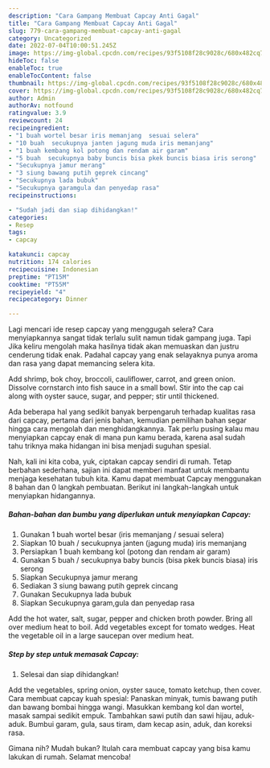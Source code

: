 ```yaml
---
description: "Cara Gampang Membuat Capcay Anti Gagal"
title: "Cara Gampang Membuat Capcay Anti Gagal"
slug: 779-cara-gampang-membuat-capcay-anti-gagal
category: Uncategorized
date: 2022-07-04T10:00:51.245Z
image: https://img-global.cpcdn.com/recipes/93f5108f28c9028c/680x482cq70/capcay-foto-resep-utama.jpg
hideToc: false
enableToc: true
enableTocContent: false
thumbnail: https://img-global.cpcdn.com/recipes/93f5108f28c9028c/680x482cq70/capcay-foto-resep-utama.jpg
cover: https://img-global.cpcdn.com/recipes/93f5108f28c9028c/680x482cq70/capcay-foto-resep-utama.jpg
author: Admin
authorAv: notfound
ratingvalue: 3.9
reviewcount: 24
recipeingredient:
- "1 buah wortel besar iris memanjang  sesuai selera"
- "10 buah  secukupnya janten jagung muda iris memanjang"
- "1 buah kembang kol potong dan rendam air garam"
- "5 buah  secukupnya baby buncis bisa pkek buncis biasa iris serong"
- "Secukupnya jamur merang"
- "3 siung bawang putih geprek cincang"
- "Secukupnya lada bubuk"
- "Secukupnya garamgula dan penyedap rasa"
recipeinstructions:

- "Sudah jadi dan siap dihidangkan!"
categories:
- Resep
tags:
- capcay

katakunci: capcay 
nutrition: 174 calories
recipecuisine: Indonesian
preptime: "PT15M"
cooktime: "PT55M"
recipeyield: "4"
recipecategory: Dinner

---
```



Lagi mencari ide resep capcay yang menggugah selera? Cara menyiapkannya sangat tidak terlalu sulit namun tidak gampang juga. Tapi Jika keliru mengolah maka hasilnya tidak akan memuaskan dan justru cenderung tidak enak. Padahal capcay yang enak selayaknya punya aroma dan rasa yang dapat memancing selera kita.


Add shrimp, bok choy, broccoli, cauliflower, carrot, and green onion. Dissolve cornstarch into fish sauce in a small bowl. Stir into the cap cai along with oyster sauce, sugar, and pepper; stir until thickened.

Ada beberapa hal yang sedikit banyak berpengaruh terhadap kualitas rasa dari capcay, pertama dari jenis bahan, kemudian pemilihan bahan segar hingga cara mengolah dan menghidangkannya. Tak perlu pusing kalau mau menyiapkan capcay enak di mana pun kamu berada, karena asal sudah tahu triknya maka hidangan ini bisa menjadi suguhan spesial.


Nah, kali ini kita coba, yuk, ciptakan capcay sendiri di rumah. Tetap berbahan sederhana, sajian ini dapat memberi manfaat untuk membantu menjaga kesehatan tubuh kita. Kamu dapat membuat Capcay menggunakan 8 bahan dan 0 langkah pembuatan. Berikut ini langkah-langkah untuk menyiapkan hidangannya.

<!--inarticleads1-->

##### Bahan-bahan dan bumbu yang diperlukan untuk menyiapkan Capcay:

1. Gunakan 1 buah wortel besar (iris memanjang / sesuai selera)
1. Siapkan 10 buah / secukupnya janten (jagung muda) iris memanjang
1. Persiapkan 1 buah kembang kol (potong dan rendam air garam)
1. Gunakan 5 buah / secukupnya baby buncis (bisa pkek buncis biasa) iris serong
1. Siapkan Secukupnya jamur merang
1. Sediakan 3 siung bawang putih geprek cincang
1. Gunakan Secukupnya lada bubuk
1. Siapkan Secukupnya garam,gula dan penyedap rasa


Add the hot water, salt, sugar, pepper and chicken broth powder. Bring all over medium heat to boil. Add vegetables except for tomato wedges. Heat the vegetable oil in a large saucepan over medium heat. 

<!--inarticleads2-->

##### Step by step untuk memasak Capcay:


1. Selesai dan siap dihidangkan!

Add the vegetables, spring onion, oyster sauce, tomato ketchup, then cover. Cara membuat capcay kuah spesial: Panaskan minyak, tumis bawang putih dan bawang bombai hingga wangi. Masukkan kembang kol dan wortel, masak sampai sedikit empuk. Tambahkan sawi putih dan sawi hijau, aduk-aduk. Bumbui garam, gula, saus tiram, dam kecap asin, aduk, dan koreksi rasa. 

Gimana nih? Mudah bukan? Itulah cara membuat capcay yang bisa kamu lakukan di rumah. Selamat mencoba!
